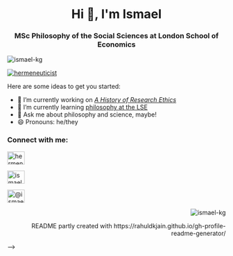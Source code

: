 <h1 align="center">Hi 👋, I'm Ismael</h1>
<h3 align="center">MSc Philosophy of the Social Sciences at London School of Economics</h3>

<p align="left"> <img src="https://komarev.com/ghpvc/?username=ismael-kg&label=Profile%20views&color=0e75b6&style=flat" alt="ismael-kg" /> </p>

<p align="left"> <a href="https://twitter.com/hermeneuticist" target="blank"><img src="https://img.shields.io/twitter/follow/hermeneuticist?logo=twitter&style=for-the-badge" alt="hermeneuticist" /></a> </p>

Here are some ideas to get you started:

- 🔭 I’m currently working on [_A History of Research Ethics_](https://github.com/Ismael-KG/A-History-of-Research-Ethics)
- 🌱 I’m currently learning [philosophy at the LSE](https://www.lse.ac.uk/philosophy/)
- 💬 Ask me about philosophy and science, maybe!
- 😄 Pronouns: he/they

<h3 align="left">Connect with me:</h3>
<p align="left">
<a href="https://twitter.com/hermeneuticist" target="blank"><img align="center" src="https://raw.githubusercontent.com/rahuldkjain/github-profile-readme-generator/master/src/images/icons/Social/twitter.svg" alt="hermeneuticist" height="30" width="40" /></a>
  
<a href="https://uk.linkedin.com/in/ismaelkherroubi" target="blank"><img align="center" src="https://raw.githubusercontent.com/rahuldkjain/github-profile-readme-generator/master/src/images/icons/Social/linked-in-alt.svg" alt="ismael kherroubi garcia" height="30" width="40" /></a>
  
<a href="https://ismaelkg.medium.com/" target="blank"><img align="center" src="https://raw.githubusercontent.com/rahuldkjain/github-profile-readme-generator/master/src/images/icons/Social/medium.svg" alt="@ismael kherroubi garcia" height="30" width="40" /></a>
</p>
<p>&nbsp;<img align="right" src="https://github-readme-stats.vercel.app/api?username=ismael-kg&show_icons=true&locale=en" alt="ismael-kg" /></p>

<p align="right"> README partly created with https://rahuldkjain.github.io/gh-profile-readme-generator/ </p>
-->
